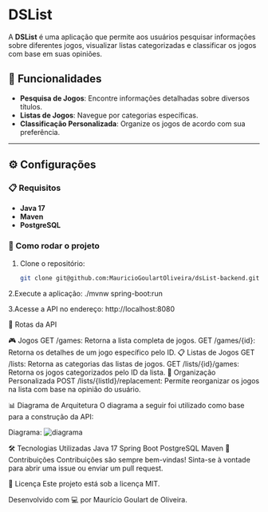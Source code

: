 
# DSList

A **DSList** é uma aplicação que permite aos usuários pesquisar informações sobre diferentes jogos, visualizar listas categorizadas e classificar os jogos com base em suas opiniões. 

## 🚀 Funcionalidades

- **Pesquisa de Jogos**: Encontre informações detalhadas sobre diversos títulos.
- **Listas de Jogos**: Navegue por categorias específicas.
- **Classificação Personalizada**: Organize os jogos de acordo com sua preferência.

---

## ⚙️ Configurações

### 📋 Requisitos

- **Java 17**
- **Maven**
- **PostgreSQL**

### 📂 Como rodar o projeto

1. Clone o repositório:
   ```bash
   git clone git@github.com:MauricioGoulartOliveira/dsList-backend.git && cd dslist
   
2.Execute a aplicação:
./mvnw spring-boot:run

3.Acesse a API no endereço:
http://localhost:8080

📌 Rotas da API

🎮 Jogos
GET /games: Retorna a lista completa de jogos.
GET /games/{id}: Retorna os detalhes de um jogo específico pelo ID.
📋 Listas de Jogos
GET /lists: Retorna as categorias das listas de jogos.
GET /lists/{id}/games: Retorna os jogos categorizados pelo ID da lista.
🔄 Organização Personalizada
POST /lists/{listId}/replacement: Permite reorganizar os jogos na lista com base na opinião do usuário.

📊 Diagrama de Arquitetura
O diagrama a seguir foi utilizado como base para a construção da API:

Diagrama:
![diagrama](https://github.com/user-attachments/assets/20f53d01-8fdb-4ff8-b284-737d96af353e)


🛠️ Tecnologias Utilizadas
Java 17
Spring Boot
PostgreSQL
Maven
🌟 Contribuições
Contribuições são sempre bem-vindas! Sinta-se à vontade para abrir uma issue ou enviar um pull request.

📄 Licença
Este projeto está sob a licença MIT.

Desenvolvido com 💻 por Maurício Goulart de Oliveira.

